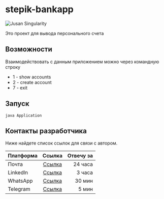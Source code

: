 # stepik-bankapp
![Jusan Singularity](https://ucarecdn.com/02b8ff49-8f2b-4ce9-be84-7d4bdc6b9b67/)

Это проект для вывода персонального счета 

## Возможности

Взаимодействовать с данным приложением можно через командную строку

- 1 - show accounts
- 2 - create account
- 7 - exit

## Запуск

    java Application


## Контакты разработчика

Ниже найдете список ссылок для связи с автором.

| Платформа    | Ссылка                      | Отвечу за |
| -------------|:---------------------------:|----------:|
| Почта        | [Ссылка](https://hexlet.io) | 24 часа   |
| Linkedln     | [Ссылка](https://hexlet.io) | 3 часа    |
| WhatsApp     | [Ссылка](https://hexlet.io) | 30 мин    |
| Telegram     | [Ссылка](https://hexlet.io) | 5 мин     |
